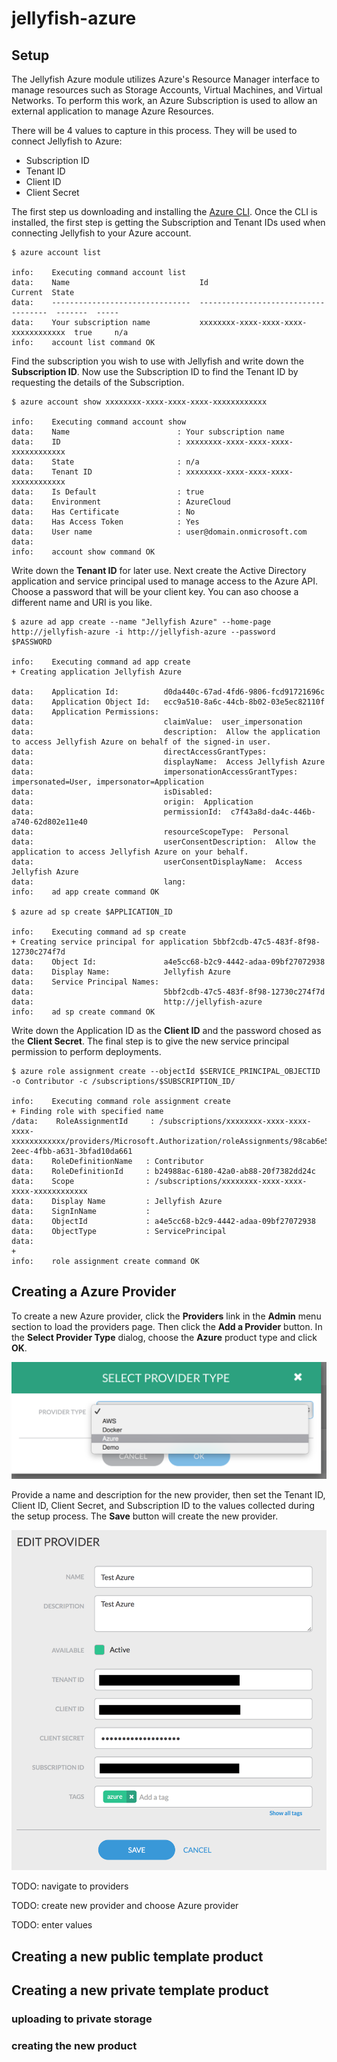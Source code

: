 # jellyfish-azure

## Setup

The Jellyfish Azure module utilizes Azure's Resource Manager interface to manage resources such as Storage Accounts,
Virtual Machines, and Virtual Networks.  To perform this work, an Azure Subscription is used to allow an external
application to manage Azure Resources.

There will be 4 values to capture in this process. They will be used to connect Jellyfish to Azure:
- Subscription ID
- Tenant ID
- Client ID
- Client Secret

The first step us downloading and installing the [Azure CLI](https://azure.microsoft.com/en-us/documentation/articles/xplat-cli/).  Once the CLI is installed, the first step is getting the Subscription and Tenant IDs used when connecting Jellyfish to your Azure account.

```
$ azure account list 

info:    Executing command account list
data:    Name                             Id                                    Current  State
data:    -------------------------------  ------------------------------------  -------  -----
data:    Your subscription name           xxxxxxxx-xxxx-xxxx-xxxx-xxxxxxxxxxxx  true     n/a  
info:    account list command OK
```

Find the subscription you wish to use with Jellyfish and write down the **Subscription ID**.  Now use the Subscription ID to find the Tenant ID by requesting the details of the Subscription.

```
$ azure account show xxxxxxxx-xxxx-xxxx-xxxx-xxxxxxxxxxxx

info:    Executing command account show
data:    Name                        : Your subscription name
data:    ID                          : xxxxxxxx-xxxx-xxxx-xxxx-xxxxxxxxxxxx
data:    State                       : n/a
data:    Tenant ID                   : xxxxxxxx-xxxx-xxxx-xxxx-xxxxxxxxxxxx
data:    Is Default                  : true
data:    Environment                 : AzureCloud
data:    Has Certificate             : No
data:    Has Access Token            : Yes
data:    User name                   : user@domain.onmicrosoft.com
data:    
info:    account show command OK
```

Write down the **Tenant ID** for later use.  Next create the Active Directory application and service principal used to
manage access to the Azure API. Choose a password that will be your client key. You can aso choose a different name and URI is you like.

```
$ azure ad app create --name "Jellyfish Azure" --home-page http://jellyfish-azure -i http://jellyfish-azure --password
$PASSWORD

info:    Executing command ad app create
+ Creating application Jellyfish Azure                                                   
data:    Application Id:          d0da440c-67ad-4fd6-9806-fcd91721696c
data:    Application Object Id:   ecc9a510-8a6c-44cb-8b02-03e5ec82110f
data:    Application Permissions:  
data:                             claimValue:  user_impersonation
data:                             description:  Allow the application to access Jellyfish Azure on behalf of the signed-in user.
data:                             directAccessGrantTypes: 
data:                             displayName:  Access Jellyfish Azure
data:                             impersonationAccessGrantTypes:  impersonated=User, impersonator=Application
data:                             isDisabled: 
data:                             origin:  Application
data:                             permissionId:  c7f43a8d-da4c-446b-a740-62d802e11e40
data:                             resourceScopeType:  Personal
data:                             userConsentDescription:  Allow the application to access Jellyfish Azure on your behalf.
data:                             userConsentDisplayName:  Access Jellyfish Azure
data:                             lang: 
info:    ad app create command OK

$ azure ad sp create $APPLICATION_ID

info:    Executing command ad sp create
+ Creating service principal for application 5bbf2cdb-47c5-483f-8f98-12730c274f7d
data:    Object Id:               a4e5cc68-b2c9-4442-adaa-09bf27072938
data:    Display Name:            Jellyfish Azure
data:    Service Principal Names:
data:                             5bbf2cdb-47c5-483f-8f98-12730c274f7d
data:                             http://jellyfish-azure
info:    ad sp create command OK

```

Write down the Application ID as the **Client ID** and the password chosed as the **Client Secret**. The final step is
to give the new service principal permission to perform deployments.

```
$ azure role assignment create --objectId $SERVICE_PRINCIPAL_OBJECTID -o Contributor -c /subscriptions/$SUBSCRIPTION_ID/

info:    Executing command role assignment create
+ Finding role with specified name                                             
/data:    RoleAssignmentId     : /subscriptions/xxxxxxxx-xxxx-xxxx-xxxx-xxxxxxxxxxxx/providers/Microsoft.Authorization/roleAssignments/98cab6e5-2eec-4fbb-a631-3bfad10da661
data:    RoleDefinitionName   : Contributor
data:    RoleDefinitionId     : b24988ac-6180-42a0-ab88-20f7382dd24c
data:    Scope                : /subscriptions/xxxxxxxx-xxxx-xxxx-xxxx-xxxxxxxxxxxx
data:    Display Name         : Jellyfish Azure
data:    SignInName           :
data:    ObjectId             : a4e5cc68-b2c9-4442-adaa-09bf27072938
data:    ObjectType           : ServicePrincipal
data:    
+
info:    role assignment create command OK
```

## Creating a Azure Provider

To create a new Azure provider, click the **Providers** link in the **Admin** menu section to load the providers page.  Then click the **Add a Provider** button.  In the **Select Provider Type** dialog, choose the **Azure** product type and click **OK**.

![Select Provider Type](docs/SelectProviderType.png)

Provide a name and description for the new provider, then set the Tenant ID, Client ID, Client Secret, and Subscription
ID to the values collected during the setup process.  The **Save** button will create the new provider.

![Create Azure Provider](docs/CreateAzureProvider.png)

TODO: navigate to providers

TODO: create new provider and choose Azure provider

TODO: enter values



## Creating a new public template product

## Creating a new private template product

### uploading to private storage

### creating the new product


